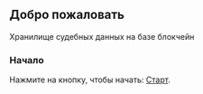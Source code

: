 ## Добро пожаловать



Хранилище судебных данных на базе блокчейн

### Начало

Нажмите на кнопку, чтобы начать:
[Старт](https://petyak115.github.io/court-proceedings/dok.html). 



